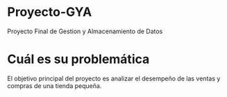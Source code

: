 # Proyecto-GYA
Proyecto Final de Gestion y Almacenamiento de Datos
# Cuál es su problemática
El objetivo principal del proyecto es analizar el desempeño de las ventas y compras de una tienda pequeña.
